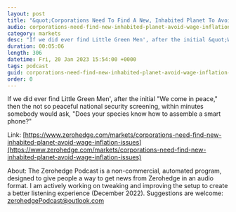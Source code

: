 ```yaml
---
layout: post
title: "&quot;Corporations Need To Find A New, Inhabited Planet To Avoid Wage Inflation Issues&quot;"
audio: corporations-need-find-new-inhabited-planet-avoid-wage-inflation-issues-0
category: markets
desc: "If we did ever find Little Green Men', after the initial &quot;We come in peace,&quot; then the not so peaceful national security screening, within minutes somebody would ask, &quot;Does your species know how to assemble a smart phone?&quot;"
duration: 00:05:06
length: 306
datetime: Fri, 20 Jan 2023 15:54:00 +0000
tags: podcast
guid: corporations-need-find-new-inhabited-planet-avoid-wage-inflation-issues-0
order: 0
---
```

If we did ever find Little Green Men', after the initial &quot;We come in peace,&quot; then the not so peaceful national security screening, within minutes somebody would ask, &quot;Does your species know how to assemble a smart phone?&quot;

Link: [https://www.zerohedge.com/markets/corporations-need-find-new-inhabited-planet-avoid-wage-inflation-issues](https://www.zerohedge.com/markets/corporations-need-find-new-inhabited-planet-avoid-wage-inflation-issues)

About: The Zerohedge Podcast is a non-commercial, automated program, designed to give people a way to get news from Zerohedge in an audio format.  I am actively working on tweaking and improving the setup to create a better listening experience (December 2022).  Suggestions are welcome: [zerohedgePodcast@outlook.com](mailto:zerohedgePodcast@outlook.com)